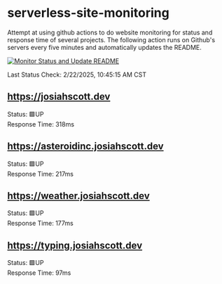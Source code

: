 # serverless-site-monitoring
Attempt at using github actions to do website monitoring for status and response time of several projects. The following action runs on Github's servers every five minutes and automatically updates the README.  

[![Monitor Status and Update README](https://github.com/JosiahSco/serverless-site-monitoring/actions/workflows/monitor.yaml/badge.svg)](https://github.com/JosiahSco/serverless-site-monitoring/actions/workflows/monitor.yaml)

Last Status Check: 2/22/2025, 10:45:15 AM CST

## https://josiahscott.dev
Status: 🟩UP  
Response Time: 318ms

## https://asteroidinc.josiahscott.dev
Status: 🟩UP  
Response Time: 217ms

## https://weather.josiahscott.dev
Status: 🟩UP  
Response Time: 177ms

## https://typing.josiahscott.dev
Status: 🟩UP  
Response Time: 97ms

